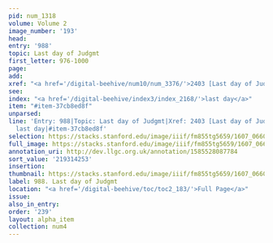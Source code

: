 ```yaml
---
pid: num_1318
volume: Volume 2
image_number: '193'
head:
entry: '988'
topic: Last day of Judgmt
first_letter: 976-1000
page:
add:
xref: "<a href='/digital-beehive/num10/num_3376/'>2403 [Last day of Judgmt]</a>"
see:
index: "<a href='/digital-beehive/index3/index_2168/'>last day</a>"
item: "#item-37cb8ed8f"
unparsed:
line: 'Entry: 988|Topic: Last day of Judgmt|Xref: 2403 [Last day of Judgmt] |Index:
  last day|#item-37cb8ed8f'
selection: https://stacks.stanford.edu/image/iiif/fm855tg5659/1607_0660/372,4253,2819,807/full/0/default.jpg
full_image: https://stacks.stanford.edu/image/iiif/fm855tg5659/1607_0660/full/full/0/default.jpg
annotation_uri: http://dev.llgc.org.uk/annotation/1585528087784
sort_value: '219314253'
insertion:
thumbnail: https://stacks.stanford.edu/image/iiif/fm855tg5659/1607_0660/372,4253,600,180/250,/0/default.jpg
label: 988. Last day of Judgmt
location: "<a href='/digital-beehive/toc/toc2_183/'>Full Page</a>"
issue:
also_in_entry:
order: '239'
layout: alpha_item
collection: num4
---
```

